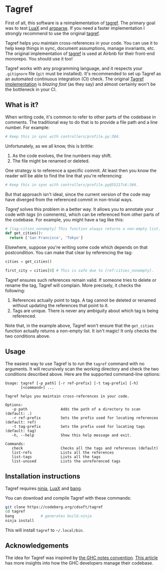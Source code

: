 # Tagref

First of all, this software is a reimplementation of
[tagref](https://github.com/stepchowfun/tagref). The primary goal was to test
[LuaX](https://codeberg.org/cdsoft/luax) and
[argparse](https://codeberg.org/cdsoft/luax/blob/master/doc/argparse.md). If you
need a faster implementation I strongly recommend to use the original
[tagref](https://github.com/stepchowfun/tagref).

Tagref helps you maintain cross-references in your code. You can use it to help
keep things in sync, document assumptions, manage invariants, etc. The original
implementation of [tagref](https://github.com/stepchowfun/tagref) is used at
Airbnb for their front-end monorepo. You should use it too!

Tagref works with any programming language, and it respects your `.gitignore`
file (`git` must be installed). It's recommended to set up Tagref as an
automated continuous integration (CI) check. The original [Tagref
implementation](https://github.com/stepchowfun/tagref) is *blazing fast* (as
they say) and almost certainly won't be the bottleneck in your CI.

## What is it?

When writing code, it's common to refer to other parts of the codebase in
comments. The traditional way to do that is to provide a file path and a line
number. For example:

```python
# Keep this in sync with controllers/profile.py:304.
```

Unfortunately, as we all know, this is brittle:

1. As the code evolves, the line numbers may shift.
2. The file might be renamed or deleted.

One strategy is to reference a specific commit. At least then you know the
reader will be able to find the line that you're referencing:

```python
# Keep this in sync with controllers/profile.py@55217c6:304.
```

But that approach isn't ideal, since the current version of the code may have
diverged from the referenced commit in non-trivial ways.

*Tagref* solves this problem in a better way. It allows you to annotate your
code with *tags* (in comments), which can be referenced from other parts of the
codebase. For example, you might have a tag like this:

```python
# [tag:cities_nonempty] This function always returns a non-empty list.
def get_cities():
  return ['San Francisco', 'Tokyo']
```

Elsewhere, suppose you're writing some code which depends on that
postcondition. You can make that clear by referencing the tag:

```python
cities = get_cities()

first_city = cities[0] # This is safe due to [ref:cities_nonempty].
```

Tagref ensures such references remain valid. If someone tries to delete or
rename the tag, Tagref will complain. More precisely, it checks the following:

1. References actually point to tags. A tag cannot be deleted or renamed
   without updating the references that point to it.
2. Tags are unique. There is never any ambiguity about which tag is being
   referenced.

Note that, in the example above, Tagref won't ensure that the `get_cities`
function actually returns a non-empty list. It isn't magic! It only checks the
two conditions above.

## Usage

The easiest way to use Tagref is to run the `tagref` command with no arguments.
It will recursively scan the working directory and check the two conditions
described above. Here are the supported command-line options:

```
Usage: tagref [-p path] [-r ref-prefix] [-t tag-prefix] [-h]
       [<command>] ...

Tagref helps you maintain cross-references in your code.

Options:
   -p path               Adds the path of a directory to scan (default: .)
   -r ref-prefix         Sets the prefix used for locating references (default: ref)
   -t tag-prefix         Sets the prefix used for locating tags (default: tag)
   -h, --help            Show this help message and exit.

Commands:
   check                 Checks all the tags and references (default)
   list-refs             Lists all the references
   list-tags             Lists all the tags
   list-unused           Lists the unreferenced tags
```

## Installation instructions

Tagref requires [ninja](https://ninja-build.org/),
[LuaX](https://codeberg.org/cdsoft/luax) and [bang](https://codeberg.org/cdsoft/bang).

You can download and compile Tagref with these commands:

```sh
git clone https://codeberg.org/cdsoft/tagref
cd tagref
bang            # generates build.ninja
ninja install
```

This will install `tagref` to `~/.local/bin`.

## Acknowledgements

The idea for Tagref was inspired by [the GHC notes
convention](https://ghc.haskell.org/trac/ghc/wiki/Commentary/CodingStyle#Commentsinthesourcecode).
[This article](http://www.aosabook.org/en/ghc.html) has more insights into how
the GHC developers manage their codebase.

